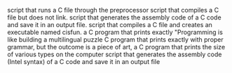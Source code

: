 script that runs a C file through the preprocessor
script that compiles a C file but does not link.
script that generates the assembly code of a C code and save it in an output file.
script that compiles a C file and creates an executable named cisfun.
a C program that prints exactly "Programming is like building a multilingual puzzle
 C program that prints exactly with proper grammar, but the outcome is a piece of art,
a C program that prints the size of various types on the computer
script that generates the assembly code (Intel syntax) of a C code and save it in an output file
